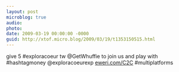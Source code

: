 ```yaml
---
layout: post
microblog: true
audio: 
photo: 
date: 2009-03-19 00:00:00 -0000
guid: http://xtof.micro.blog/2009/03/19/t1353150515.html
---
```

give 5 #exploracoeur tw @GetWhuffie to join us and play with #hashtagmoney @exploracoeurexp  [eweri.com/C2C](http://eweri.com/C2C) #multiplatforms
